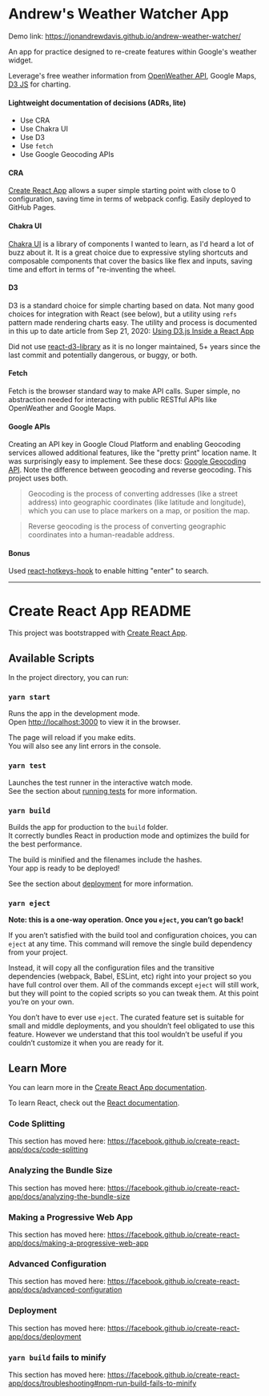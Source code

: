# Andrew's Weather Watcher App

Demo link: https://jonandrewdavis.github.io/andrew-weather-watcher/

An app for practice designed to re-create features within Google's weather widget.

Leverage's free weather information from [OpenWeather API](https://openweathermap.org/api), Google Maps, [D3 JS](https://d3js.org/) for charting.

#### Lightweight documentation of decisions (ADRs, lite)

- Use CRA
- Use Chakra UI
- Use D3
- Use `fetch`
- Use Google Geocoding APIs

#### CRA

[Create React App](https://reactjs.org/docs/create-a-new-react-app.html) allows a super simple starting point with close to 0 configuration, saving time in terms of webpack config. Easily deployed to GitHub Pages.

#### Chakra UI

[Chakra UI](https://chakra-ui.com/) is a library of components I wanted to learn, as I'd heard a lot of buzz about it. It is a great choice due to expressive styling shortcuts and composable components that cover the basics like flex and inputs, saving time and effort in terms of "re-inventing the wheel.

#### D3

D3 is a standard choice for simple charting based on data. Not many good choices for integration with React (see below), but a utility using `refs` pattern made rendering charts easy. The utility and process is documented in this up to date article from Sep 21, 2020: [Using D3.js Inside a React App](https://www.pluralsight.com/guides/using-d3.js-inside-a-react-app)

Did not use [react-d3-library](https://github.com/react-d3-library/react-d3-library) as it is no longer maintained, 5+ years since the last commit and potentially dangerous, or buggy, or both.

#### Fetch

Fetch is the browser standard way to make API calls. Super simple, no abstraction needed for interacting with public RESTful APIs like OpenWeather and Google Maps.

#### Google APIs

Creating an API key in Google Cloud Platform and enabling Geocoding services allowed additional features, like the "pretty print" location name. It was surprisingly easy to implement. See these docs: [Google Geocoding API](https://developers.google.com/maps/documentation/geocoding/start). Note the difference between geocoding and reverse geocoding. This project uses both.

> Geocoding is the process of converting addresses (like a street address) into geographic coordinates (like latitude and longitude), which you can use to place markers on a map, or position the map.

> Reverse geocoding is the process of converting geographic coordinates into a human-readable address.

#### Bonus

Used [react-hotkeys-hook](https://github.com/JohannesKlauss/react-hotkeys-hook) to enable hitting "enter" to search.

---

# Create React App README

This project was bootstrapped with [Create React App](https://github.com/facebook/create-react-app).

## Available Scripts

In the project directory, you can run:

### `yarn start`

Runs the app in the development mode.<br />
Open [http://localhost:3000](http://localhost:3000) to view it in the browser.

The page will reload if you make edits.<br />
You will also see any lint errors in the console.

### `yarn test`

Launches the test runner in the interactive watch mode.<br />
See the section about [running tests](https://facebook.github.io/create-react-app/docs/running-tests) for more information.

### `yarn build`

Builds the app for production to the `build` folder.<br />
It correctly bundles React in production mode and optimizes the build for the best performance.

The build is minified and the filenames include the hashes.<br />
Your app is ready to be deployed!

See the section about [deployment](https://facebook.github.io/create-react-app/docs/deployment) for more information.

### `yarn eject`

**Note: this is a one-way operation. Once you `eject`, you can’t go back!**

If you aren’t satisfied with the build tool and configuration choices, you can `eject` at any time. This command will remove the single build dependency from your project.

Instead, it will copy all the configuration files and the transitive dependencies (webpack, Babel, ESLint, etc) right into your project so you have full control over them. All of the commands except `eject` will still work, but they will point to the copied scripts so you can tweak them. At this point you’re on your own.

You don’t have to ever use `eject`. The curated feature set is suitable for small and middle deployments, and you shouldn’t feel obligated to use this feature. However we understand that this tool wouldn’t be useful if you couldn’t customize it when you are ready for it.

## Learn More

You can learn more in the [Create React App documentation](https://facebook.github.io/create-react-app/docs/getting-started).

To learn React, check out the [React documentation](https://reactjs.org/).

### Code Splitting

This section has moved here: https://facebook.github.io/create-react-app/docs/code-splitting

### Analyzing the Bundle Size

This section has moved here: https://facebook.github.io/create-react-app/docs/analyzing-the-bundle-size

### Making a Progressive Web App

This section has moved here: https://facebook.github.io/create-react-app/docs/making-a-progressive-web-app

### Advanced Configuration

This section has moved here: https://facebook.github.io/create-react-app/docs/advanced-configuration

### Deployment

This section has moved here: https://facebook.github.io/create-react-app/docs/deployment

### `yarn build` fails to minify

This section has moved here: https://facebook.github.io/create-react-app/docs/troubleshooting#npm-run-build-fails-to-minify
